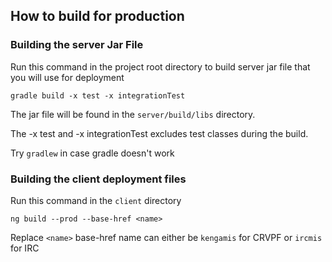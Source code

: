 ## How to build for production
### Building the server Jar File
Run this command in the project root directory to build server jar file that you will use for deployment

`gradle build -x test -x integrationTest`

The jar file will be found in the `server/build/libs` directory.

The -x test and -x integrationTest excludes test classes during the build.

Try `gradlew` in case gradle doesn't work

### Building the client deployment files
Run this command in the `client` directory

`ng build --prod --base-href <name>`

Replace `<name>` base-href name can either be `kengamis` for CRVPF or `ircmis` for IRC